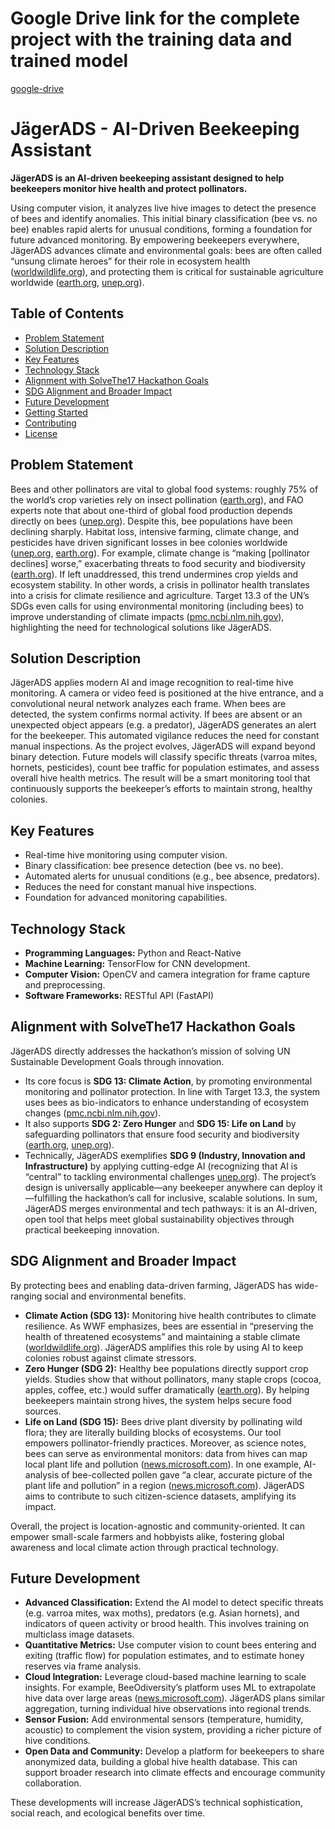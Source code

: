 # Google Drive link for the complete project with the training data and trained model

[google-drive](https://drive.google.com/file/d/1WepFbK8vOSHkqvOX2Mcx_oDKOgQNXagk/view?usp=sharing)

# JägerADS - AI-Driven Beekeeping Assistant

**JägerADS is an AI-driven beekeeping assistant designed to help beekeepers monitor hive health and protect pollinators.**

Using computer vision, it analyzes live hive images to detect the presence of bees and identify anomalies. This initial binary classification (bee vs. no bee) enables rapid alerts for unusual conditions, forming a foundation for future advanced monitoring. By empowering beekeepers everywhere, JägerADS advances climate and environmental goals: bees are often called “unsung climate heroes” for their role in ecosystem health ([worldwildlife.org](https://www.worldwildlife.org/)), and protecting them is critical for sustainable agriculture worldwide ([earth.org](https://earth.org/), [unep.org](https://www.unep.org/)).

## Table of Contents

- [Problem Statement](#problem-statement)
- [Solution Description](#solution-description)
- [Key Features](#key-features)
- [Technology Stack](#technology-stack)
- [Alignment with SolveThe17 Hackathon Goals](#alignment-with-solvethe17-hackathon-goals)
- [SDG Alignment and Broader Impact](#sdg-alignment-and-broader-impact)
- [Future Development](#future-development)
- [Getting Started](#getting-started)
- [Contributing](#contributing)
- [License](#license)

## Problem Statement

Bees and other pollinators are vital to global food systems: roughly 75% of the world’s crop varieties rely on insect pollination ([earth.org](https://earth.org/)), and FAO experts note that about one-third of global food production depends directly on bees ([unep.org](https://www.unep.org/)). Despite this, bee populations have been declining sharply. Habitat loss, intensive farming, climate change, and pesticides have driven significant losses in bee colonies worldwide ([unep.org](https://www.unep.org/), [earth.org](https://earth.org/)). For example, climate change is “making [pollinator declines] worse,” exacerbating threats to food security and biodiversity ([earth.org](https://earth.org/)). If left unaddressed, this trend undermines crop yields and ecosystem stability. In other words, a crisis in pollinator health translates into a crisis for climate resilience and agriculture. Target 13.3 of the UN’s SDGs even calls for using environmental monitoring (including bees) to improve understanding of climate impacts ([pmc.ncbi.nlm.nih.gov](https://www.pmc.ncbi.nlm.nih.gov/)), highlighting the need for technological solutions like JägerADS.

## Solution Description

JägerADS applies modern AI and image recognition to real-time hive monitoring. A camera or video feed is positioned at the hive entrance, and a convolutional neural network analyzes each frame. When bees are detected, the system confirms normal activity. If bees are absent or an unexpected object appears (e.g. a predator), JägerADS generates an alert for the beekeeper. This automated vigilance reduces the need for constant manual inspections. As the project evolves, JägerADS will expand beyond binary detection. Future models will classify specific threats (varroa mites, hornets, pesticides), count bee traffic for population estimates, and assess overall hive health metrics. The result will be a smart monitoring tool that continuously supports the beekeeper’s efforts to maintain strong, healthy colonies.

## Key Features

*   Real-time hive monitoring using computer vision.
*   Binary classification: bee presence detection (bee vs. no bee).
*   Automated alerts for unusual conditions (e.g., bee absence, predators).
*   Reduces the need for constant manual hive inspections.
*   Foundation for advanced monitoring capabilities.

## Technology Stack

*   **Programming Languages:** Python and React-Native
*   **Machine Learning:** TensorFlow for CNN development.
*   **Computer Vision:** OpenCV and camera integration for frame capture and preprocessing.
*   **Software Frameworks:** RESTful API (FastAPI)

## Alignment with SolveThe17 Hackathon Goals

JägerADS directly addresses the hackathon’s mission of solving UN Sustainable Development Goals through innovation.
*   Its core focus is **SDG 13: Climate Action**, by promoting environmental monitoring and pollinator protection. In line with Target 13.3, the system uses bees as bio-indicators to enhance understanding of ecosystem changes ([pmc.ncbi.nlm.nih.gov](https://www.pmc.ncbi.nlm.nih.gov/)).
*   It also supports **SDG 2: Zero Hunger** and **SDG 15: Life on Land** by safeguarding pollinators that ensure food security and biodiversity ([earth.org](https://earth.org/), [unep.org](https://www.unep.org/)).
*   Technically, JägerADS exemplifies **SDG 9 (Industry, Innovation and Infrastructure)** by applying cutting-edge AI (recognizing that AI is “central” to tackling environmental challenges [unep.org](https://www.unep.org/)).
The project’s design is universally applicable—any beekeeper anywhere can deploy it—fulfilling the hackathon’s call for inclusive, scalable solutions. In sum, JägerADS merges environmental and tech pathways: it is an AI-driven, open tool that helps meet global sustainability objectives through practical beekeeping innovation.

## SDG Alignment and Broader Impact

By protecting bees and enabling data-driven farming, JägerADS has wide-ranging social and environmental benefits.
*   **Climate Action (SDG 13):** Monitoring hive health contributes to climate resilience. As WWF emphasizes, bees are essential in “preserving the health of threatened ecosystems” and maintaining a stable climate ([worldwildlife.org](https://www.worldwildlife.org/)). JägerADS amplifies this role by using AI to keep colonies robust against climate stressors.
*   **Zero Hunger (SDG 2):** Healthy bee populations directly support crop yields. Studies show that without pollinators, many staple crops (cocoa, apples, coffee, etc.) would suffer dramatically ([earth.org](https://earth.org/)). By helping beekeepers maintain strong hives, the system helps secure food sources.
*   **Life on Land (SDG 15):** Bees drive plant diversity by pollinating wild flora; they are literally building blocks of ecosystems. Our tool empowers pollinator-friendly practices. Moreover, as science notes, bees can serve as environmental monitors: data from hives can map local plant life and pollution ([news.microsoft.com](https://news.microsoft.com/)). In one example, AI-analysis of bee-collected pollen gave “a clear, accurate picture of the plant life and pollution” in a region ([news.microsoft.com](https://news.microsoft.com/)). JägerADS aims to contribute to such citizen-science datasets, amplifying its impact.

Overall, the project is location-agnostic and community-oriented. It can empower small-scale farmers and hobbyists alike, fostering global awareness and local climate action through practical technology.

## Future Development

*   **Advanced Classification:** Extend the AI model to detect specific threats (e.g. varroa mites, wax moths), predators (e.g. Asian hornets), and indicators of queen activity or brood health. This involves training on multiclass image datasets.
*   **Quantitative Metrics:** Use computer vision to count bees entering and exiting (traffic flow) for population estimates, and to estimate honey reserves via frame analysis.
*   **Cloud Integration:** Leverage cloud-based machine learning to scale insights. For example, BeeOdiversity’s platform uses ML to extrapolate hive data over large areas ([news.microsoft.com](https://news.microsoft.com/)). JägerADS plans similar aggregation, turning individual hive observations into regional trends.
*   **Sensor Fusion:** Add environmental sensors (temperature, humidity, acoustic) to complement the vision system, providing a richer picture of hive conditions.
*   **Open Data and Community:** Develop a platform for beekeepers to share anonymized data, building a global hive health database. This can support broader research into climate effects and encourage community collaboration.

These developments will increase JägerADS’s technical sophistication, social reach, and ecological benefits over time.
